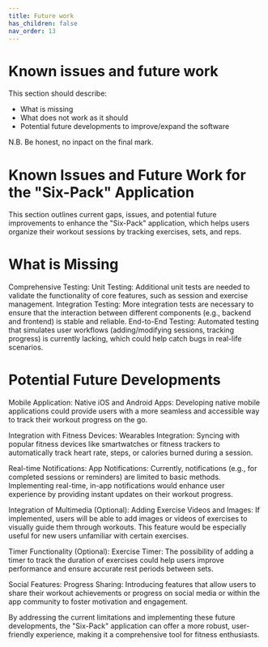 ```yaml
---
title: Future work
has_children: false
nav_order: 13
---
```


# Known issues and future work

This section should describe:
- What is missing
- What does not work as it should
- Potential future developments to improve/expand the software

N.B. Be honest, no inpact on the final mark.

# Known Issues and Future Work for the "Six-Pack" Application

This section outlines current gaps, issues, and potential future improvements to enhance the "Six-Pack" application, which helps users organize their workout sessions by tracking exercises, sets, and reps.

# What is Missing

Comprehensive Testing:
Unit Testing: Additional unit tests are needed to validate the functionality of core features, such as session and exercise management.
Integration Testing: More integration tests are necessary to ensure that the interaction between different components (e.g., backend and frontend) is stable and reliable.
End-to-End Testing: Automated testing that simulates user workflows (adding/modifying sessions, tracking progress) is currently lacking, which could help catch bugs in real-life scenarios.

# Potential Future Developments

Mobile Application:
Native iOS and Android Apps: Developing native mobile applications could provide users with a more seamless and accessible way to track their workout progress on the go.

Integration with Fitness Devices:
Wearables Integration: Syncing with popular fitness devices like smartwatches or fitness trackers to automatically track heart rate, steps, or calories burned during a session.

Real-time Notifications:
App Notifications: Currently, notifications (e.g., for completed sessions or reminders) are limited to basic methods. Implementing real-time, in-app notifications would enhance user experience by providing instant updates on their workout progress.

Integration of Multimedia (Optional):
Adding Exercise Videos and Images: If implemented, users will be able to add images or videos of exercises to visually guide them through workouts. This feature would be especially useful for new users unfamiliar with certain exercises.

Timer Functionality (Optional):
Exercise Timer: The possibility of adding a timer to track the duration of exercises could help users improve performance and ensure accurate rest periods between sets.

Social Features:
Progress Sharing: Introducing features that allow users to share their workout achievements or progress on social media or within the app community to foster motivation and engagement.

By addressing the current limitations and implementing these future developments, the "Six-Pack" application can offer a more robust, user-friendly experience, making it a comprehensive tool for fitness enthusiasts.
